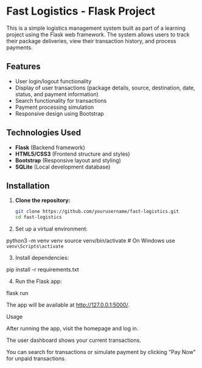 
# Fast Logistics - Flask Project

This is a simple logistics management system built as part of a learning project using the Flask web framework. The system allows users to track their package deliveries, view their transaction history, and process payments.

## Features

- User login/logout functionality
- Display of user transactions (package details, source, destination, date, status, and payment information)
- Search functionality for transactions
- Payment processing simulation
- Responsive design using Bootstrap

## Technologies Used

- **Flask** (Backend framework)
- **HTML5/CSS3** (Frontend structure and styles)
- **Bootstrap** (Responsive layout and styling)
- **SQLite** (Local development database)

## Installation

1. **Clone the repository:**
   ```bash
   git clone https://github.com/yourusername/fast-logistics.git
   cd fast-logistics

2. Set up a virtual environment:

python3 -m venv venv
source venv/bin/activate  # On Windows use `venv\Scripts\activate`


3. Install dependencies:

pip install -r requirements.txt


4. Run the Flask app:

flask run

The app will be available at http://127.0.0.1:5000/.



Usage

After running the app, visit the homepage and log in.

The user dashboard shows your current transactions.

You can search for transactions or simulate payment by clicking "Pay Now" for unpaid transactions.
